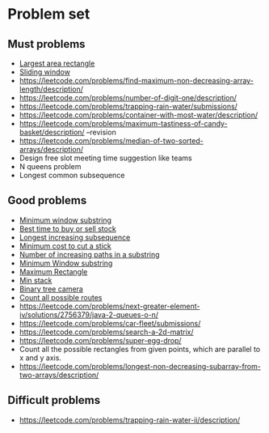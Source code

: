 # Problem set

## Must problems

-   [Largest area rectangle](https://leetcode.com/problems/largest-rectangle-in-histogram/description/)
-   [Sliding window](https://leetcode.com/problems/sliding-window-maximum/submissions/251083927/)
-   https://leetcode.com/problems/find-maximum-non-decreasing-array-length/description/
-   https://leetcode.com/problems/number-of-digit-one/description/
-   https://leetcode.com/problems/trapping-rain-water/submissions/
-   https://leetcode.com/problems/container-with-most-water/description/
-   https://leetcode.com/problems/maximum-tastiness-of-candy-basket/description/ –revision
-   https://leetcode.com/problems/median-of-two-sorted-arrays/description/
-   Design free slot meeting time suggestion like teams
-   N queens problem
-   Longest common subsequence

## Good problems

-   [Minimum window substring](https://leetcode.com/problems/minimum-window-substring/description/)
-   [Best time to buy or sell stock](https://leetcode.com/problems/best-time-to-buy-and-sell-stock-ii/)
-   [Longest increasing subsequence](https://leetcode.com/problems/longest-increasing-subsequence/)
-   [Minimum cost to cut a stick](https://leetcode.com/problems/minimum-cost-to-cut-a-stick/)
-   [Number of increasing paths in a substring](https://leetcode.com/problems/number-of-increasing-paths-in-a-grid/)
-   [Minimum Window substring](https://leetcode.com/problems/minimum-window-substring/description/)
-   [Maximum Rectangle](https://leetcode.com/problems/maximal-rectangle/description/)
-   [Min stack](https://leetcode.com/problems/min-stack/description/)
-   [Binary tree camera](https://leetcode.com/problems/binary-tree-cameras/description/)
-   [Count all possible routes](https://leetcode.com/problems/count-all-possible-routes/)
-   https://leetcode.com/problems/next-greater-element-iv/solutions/2756379/java-2-queues-o-n/
-   https://leetcode.com/problems/car-fleet/submissions/
-   https://leetcode.com/problems/search-a-2d-matrix/
-   https://leetcode.com/problems/super-egg-drop/
-   Count all the possible rectangles from given points, which are parallel to x and y axis.
-   https://leetcode.com/problems/longest-non-decreasing-subarray-from-two-arrays/description/

## Difficult problems

-   https://leetcode.com/problems/trapping-rain-water-ii/description/
